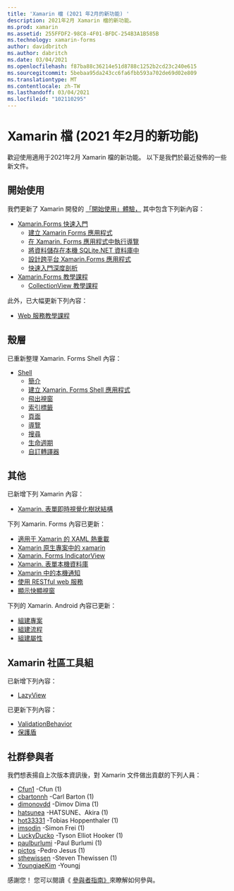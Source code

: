 ```yaml
---
title: 'Xamarin 檔 (2021 年2月的新功能) '
description: 2021年2月 Xamarin 檔的新功能。
ms.prod: xamarin
ms.assetid: 255FFDF2-98C8-4F01-BFDC-254B3A1B585B
ms.technology: xamarin-forms
author: davidbritch
ms.author: dabritch
ms.date: 03/04/2021
ms.openlocfilehash: f87ba88c36214e51d8788c1252b2cd23c240e615
ms.sourcegitcommit: 5bebaa95da243cc6fa6fbb593a702de69d02e809
ms.translationtype: MT
ms.contentlocale: zh-TW
ms.lasthandoff: 03/04/2021
ms.locfileid: "102110295"
---
```

# <a name="xamarin-docs-whats-new-february-2021"></a>Xamarin 檔 (2021 年2月的新功能) 

歡迎使用適用于2021年2月 Xamarin 檔的新功能。 以下是我們於最近發佈的一些新文件。

## <a name="get-started"></a>開始使用

我們更新了 Xamarin 開發的 [「開始使用」體驗，](~/get-started/index.yml) 其中包含下列新內容：

- [Xamarin.Forms 快速入門](~/get-started/quickstarts/index.md)
  - [建立 Xamarin Forms 應用程式](~/get-started/quickstarts/app.md?pivots=windows)
  - [在 Xamarin. Forms 應用程式中執行導覽](~/get-started/quickstarts/navigation.md?pivots=windows)
  - [將資料儲存在本機 SQLite.NET 資料庫中](~/get-started/quickstarts/database.md?pivots=windows)
  - [設計跨平台 Xamarin.Forms 應用程式](~/get-started/quickstarts/styling.md?pivots=windows)
  - [快速入門深度剖析](~/get-started/quickstarts/deepdive.md?pivots=windows)
- [Xamarin.Forms 教學課程](~/get-started/tutorials/index.yml)
  - [CollectionView 教學課程](~/get-started/tutorials/collectionview/index.yml?tabs=vswin)

此外，已大幅更新下列內容：

- [Web 服務教學課程](~/get-started/tutorials/web-service/index.yml?tabs=vswin)

## <a name="shell"></a>殼層

已重新整理 Xamarin. Forms Shell 內容：

- [Shell](~/xamarin-forms/app-fundamentals/shell/index.md)
  - [簡介](~/xamarin-forms/app-fundamentals/shell/introduction.md)
  - [建立 Xamarin. Forms Shell 應用程式](~/xamarin-forms/app-fundamentals/shell/create.md)
  - [飛出視窗](~/xamarin-forms/app-fundamentals/shell/flyout.md)
  - [索引標籤](~/xamarin-forms/app-fundamentals/shell/tabs.md)
  - [頁面](~/xamarin-forms/app-fundamentals/shell/pages.md)
  - [導覽](~/xamarin-forms/app-fundamentals/shell/navigation.md)
  - [搜尋](~/xamarin-forms/app-fundamentals/shell/search.md)
  - [生命週期](~/xamarin-forms/app-fundamentals/shell/lifecycle.md)
  - [自訂轉譯器](~/xamarin-forms/app-fundamentals/shell/customrenderers.md)

## <a name="other"></a>其他

已新增下列 Xamarin 內容：

- [Xamarin. 表單即時視覺化樹狀結構](~/xamarin-forms/xaml/live-visual-tree.md)

下列 Xamarin. Forms 內容已更新：

- [適用于 Xamarin 的 XAML 熱重載](~/xamarin-forms/xaml/hot-reload.md)
- [Xamarin 原生專案中的 xamarin](~/xamarin-forms/platform/native-forms.md)
- [Xamarin. Forms IndicatorView](~/xamarin-forms/user-interface/indicatorview.md)
- [Xamarin. 表單本機資料庫](~/xamarin-forms/data-cloud/data/databases.md)
- [Xamarin 中的本機通知](~/xamarin-forms/app-fundamentals/local-notifications.md)
- [使用 RESTful web 服務](~/xamarin-forms/data-cloud/web-services/rest.md)
- [顯示快顯視窗](~/xamarin-forms/user-interface/pop-ups.md)

下列的 Xamarin. Android 內容已更新：

- [組建專案](~/android/deploy-test/building-apps/build-items.md)
- [組建流程](~/android/deploy-test/building-apps/build-process.md)
- [組建屬性](~/android/deploy-test/building-apps/build-properties.md)

## <a name="xamarin-community-toolkit"></a>Xamarin 社區工具組

已新增下列內容：

- [LazyView](/xamarin/community-toolkit/views/lazyview)

已更新下列內容：

- [ValidationBehavior](/xamarin/community-toolkit/behaviors/validationbehavior)
- [保護盾](/xamarin/community-toolkit/views/shield)

## <a name="community-contributors"></a>社群參與者

我們想表揚自上次版本資訊後，對 Xamarin 文件做出貢獻的下列人員：

- [Cfun1](https://github.com/Cfun1) -Cfun (1) 
- [cbartonnh](https://github.com/cbartonnh) -Carl Barton (1) 
- [dimonovdd](https://github.com/dimonovdd) -Dimov Dima (1) 
- [hatsunea](https://github.com/hatsunea) -HATSUNE、Akira (1) 
- [hot33331](https://github.com/hot33331) -Tobias Hoppenthaler (1) 
- [imsodin](https://github.com/imsodin) -Simon Frei (1) 
- [LuckyDucko](https://github.com/LuckyDucko) -Tyson Elliot Hooker (1) 
- [paulburlumi](https://github.com/paulburlumi) -Paul Burlumi (1) 
- [pictos](https://github.com/pictos) -Pedro Jesus (1) 
- [sthewissen](https://github.com/sthewissen) -Steven Thewissen (1) 
- [YoungjaeKim](https://github.com/YoungjaeKim) -Youngj

感謝您！ 您可以閱讀《 [參與者指南》](https://github.com/MicrosoftDocs/xamarin-docs/blob/live/CONTRIBUTING.md)來瞭解如何參與。
